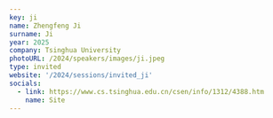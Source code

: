 ```yaml
---
key: ji 
name: Zhengfeng Ji
surname: Ji
year: 2025
company: Tsinghua University
photoURL: /2024/speakers/images/ji.jpeg
type: invited
website: '/2024/sessions/invited_ji'
socials:
  - link: https://www.cs.tsinghua.edu.cn/csen/info/1312/4388.htm
    name: Site
---
```

